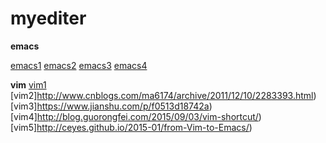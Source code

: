 # myediter

**emacs**

[emacs1](https://tuhdo.github.io/c-ide.html)
[emacs2](https://github.com/jorgenschaefer/elpy)
[emacs3](http://codingpy.com/article/emacs-the-best-python-editor/)
[emacs4](http://www.cnblogs.com/Open_Source/archive/2011/07/17/2108747.html)


**vim**
[vim1](https://github.com/yangyangwithgnu/use_vim_as_ide#1)
[vim2]http://www.cnblogs.com/ma6174/archive/2011/12/10/2283393.html)
[vim3]https://www.jianshu.com/p/f0513d18742a)
[vim4]http://blog.guorongfei.com/2015/09/03/vim-shortcut/)
[vim5]http://ceyes.github.io/2015-01/from-Vim-to-Emacs/)


